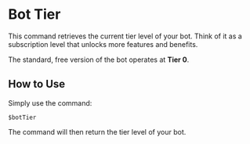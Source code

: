 # Bot Tier

This command retrieves the current tier level of your bot. Think of it as a subscription level that unlocks more features and benefits.

The standard, free version of the bot operates at **Tier 0**.

## How to Use

Simply use the command:

```
$botTier
```

The command will then return the tier level of your bot.